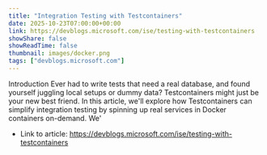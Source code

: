 ```yaml
---
title: "Integration Testing with Testcontainers"
date: 2025-10-23T07:00:00+00:00
link: https://devblogs.microsoft.com/ise/testing-with-testcontainers
showShare: false
showReadTime: false
thumbnail: images/docker.png
tags: ["devblogs.microsoft.com"]
---
```

Introduction Ever had to write tests that need a real database, and found yourself juggling local setups or dummy data? Testcontainers might just be your new best friend. In this article, we'll explore how Testcontainers can simplify integration testing by spinning up real services in Docker containers on-demand. We'

- Link to article: https://devblogs.microsoft.com/ise/testing-with-testcontainers